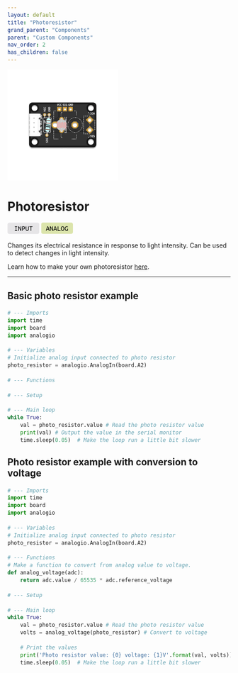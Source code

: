 ```yaml
---
layout: default
title: "Photoresistor"
grand_parent: "Components"
parent: "Custom Components"
nav_order: 2
has_children: false
---
```


<img src="assets/custom-photo-resistor-centered.png" alt="Custom Photo Resistor" width="250"/>

# Photoresistor
<a href="../../glossary/glossary"><img src="../../glossary/assets/input.png" alt="Input" width="72"/></a> <a href="../../glossary/glossary"><img src="../../glossary/assets/analog.png" alt="Analog" width="72"/></a>

Changes its electrical resistance in response to light intensity. Can be used to detect changes in light intensity. 

Learn how to make your own photoresistor [here](../../tutorials/assembling-custom-components/photoresistor).

---

## Basic photo resistor example
```python
# --- Imports
import time
import board
import analogio

# --- Variables
# Initialize analog input connected to photo resistor
photo_resistor = analogio.AnalogIn(board.A2)

# --- Functions

# --- Setup

# --- Main loop
while True:
    val = photo_resistor.value # Read the photo resistor value
    print(val) # Output the value in the serial monitor
    time.sleep(0.05)  # Make the loop run a little bit slower
```

## Photo resistor example with conversion to voltage 
```python
# --- Imports
import time
import board
import analogio

# --- Variables
# Initialize analog input connected to photo resistor
photo_resistor = analogio.AnalogIn(board.A2)

# --- Functions
# Make a function to convert from analog value to voltage.
def analog_voltage(adc):
    return adc.value / 65535 * adc.reference_voltage

# --- Setup

# --- Main loop
while True:
    val = photo_resistor.value # Read the photo resistor value
    volts = analog_voltage(photo_resistor) # Convert to voltage

    # Print the values
    print('Photo resistor value: {0} voltage: {1}V'.format(val, volts))
    time.sleep(0.05)  # Make the loop run a little bit slower
```